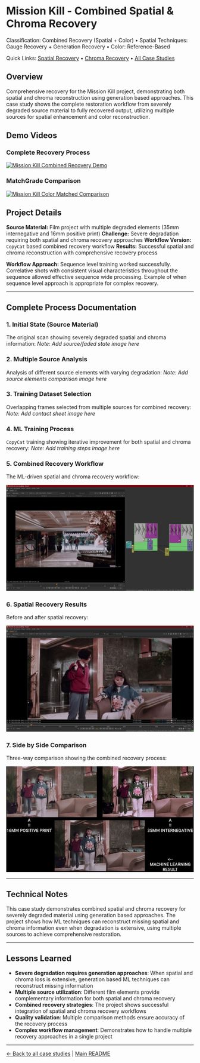 # Mission Kill - Combined Spatial & Chroma Recovery

Classification: Combined Recovery (Spatial + Color) • Spatial Techniques: Gauge Recovery + Generation Recovery • Color: Reference-Based

Quick Links: [Spatial Recovery](../spatial-recovery.md) • [Chroma Recovery](../chroma-recovery.md) • [All Case Studies](../case-studies.md)

## Overview
Comprehensive recovery for the Mission Kill project, demonstrating both spatial and chroma reconstruction using generation based approaches. This case study shows the complete restoration workflow from severely degraded source material to fully recovered output, utilizing multiple sources for spatial enhancement and color reconstruction.

## Demo Videos

### Complete Recovery Process
[![Mission Kill Combined Recovery Demo](https://img.youtube.com/vi/wftwMqKaDFk/0.jpg)](https://www.youtube.com/watch?v=wftwMqKaDFk)

### MatchGrade Comparison
[![Mission Kill Color Matched Comparison](https://img.youtube.com/vi/x_EKBpOjTEE/0.jpg)](https://www.youtube.com/watch?v=x_EKBpOjTEE)

## Project Details
**Source Material:** Film project with multiple degraded elements (35mm internegative and 16mm positive print)
**Challenge:** Severe degradation requiring both spatial and chroma recovery approaches
**Workflow Version:** `CopyCat` based combined recovery workflow
**Results:** Successful spatial and chroma reconstruction with comprehensive recovery process

**Workflow Approach:** Sequence level training worked successfully. Correlative shots with consistent visual characteristics throughout the sequence allowed effective sequence wide processing. Example of when sequence level approach is appropriate for complex recovery.

---

## Complete Process Documentation

### 1. Initial State (Source Material)
The original scan showing severely degraded spatial and chroma information:
*Note: Add source/faded state image here*

### 2. Multiple Source Analysis
Analysis of different source elements with varying degradation:
*Note: Add source elements comparison image here*

### 3. Training Dataset Selection
Overlapping frames selected from multiple sources for combined recovery:
*Note: Add contact sheet image here*

### 4. ML Training Process
`CopyCat` training showing iterative improvement for both spatial and chroma recovery:
*Note: Add training steps image here*

### 5. Combined Recovery Workflow
The ML-driven spatial and chroma recovery workflow:

![Mission Kill Spatial and Chroma Recovery Script Overview](../images_kebab/mission-kill-spatial-and-chroma-recovery-script-overview.jpeg)

### 6. Spatial Recovery Results
Before and after spatial recovery:

![Mission Kill Spatial Recovery Comparison](../images_kebab/mission-kill-spatial-recovery-comparison.jpeg)

### 7. Side by Side Comparison
Three-way comparison showing the combined recovery process:

![Mission Kill 3 Way Comparison](../images_kebab/mission-kill-3-way-comparison.png)

---

## Technical Notes
This case study demonstrates combined spatial and chroma recovery for severely degraded material using generation based approaches. The project shows how ML techniques can reconstruct missing spatial and chroma information even when degradation is extensive, using multiple sources to achieve comprehensive restoration.

---

## Lessons Learned
- **Severe degradation requires generation approaches**: When spatial and chroma loss is extensive, generation based ML techniques can reconstruct missing information
- **Multiple source utilization**: Different film elements provide complementary information for both spatial and chroma recovery
- **Combined recovery strategies**: The project shows successful integration of spatial and chroma recovery workflows
- **Quality validation**: Multiple comparison methods ensure accuracy of the recovery process
- **Complex workflow management**: Demonstrates how to handle multiple recovery approaches in a single project

---

[← Back to all case studies](../case-studies.md) | [Main README](../../README.md)
